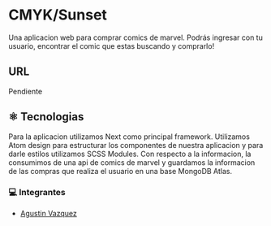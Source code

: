 # CMYK/Sunset
Una aplicacion web para comprar comics de marvel. Podrás ingresar con tu usuario, encontrar el comic que estas buscando y comprarlo!

## URL
Pendiente

## ⚛️ Tecnologias
Para la aplicacion utilizamos Next como principal framework. Utilizamos Atom design para estructurar los componentes de nuestra aplicacion y para darle estilos utilizamos SCSS Modules. Con respecto a la informacion, la consumimos de una api de comics de marvel y guardamos la informacion de las compras que realiza el usuario en una base MongoDB Atlas.

### 💻 Integrantes 
 * [Agustin Vazquez](https://github.com/9gustin)
